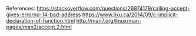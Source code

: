 References:
https://stackoverflow.com/questions/26974179/calling-accept-gives-errorno-14-bad-address
https://www.lixu.ca/2014/09/c-implicit-declaration-of-function.html
http://man7.org/linux/man-pages/man2/accept.2.html
